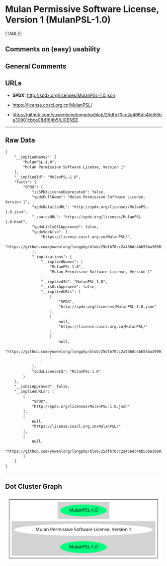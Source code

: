 Mulan Permissive Software License, Version 1 (MulanPSL-1.0)
===========================================================

[TABLE]

Comments on (easy) usability
----------------------------

General Comments
----------------

URLs
----

-   **SPDX:** http://spdx.org/licenses/MulanPSL-1.0.json

-   https://license.coscl.org.cn/MulanPSL/

-   https://github.com/yuwenlong/longphp/blob/25dfb70cc2a466dc4bb55ba30901cbce08d164b5/LICENSE

------------------------------------------------------------------------

Raw Data
--------

    {
        "__impliedNames": [
            "MulanPSL-1.0",
            "Mulan Permissive Software License, Version 1"
        ],
        "__impliedId": "MulanPSL-1.0",
        "facts": {
            "SPDX": {
                "isSPDXLicenseDeprecated": false,
                "spdxFullName": "Mulan Permissive Software License, Version 1",
                "spdxDetailsURL": "http://spdx.org/licenses/MulanPSL-1.0.json",
                "_sourceURL": "https://spdx.org/licenses/MulanPSL-1.0.html",
                "spdxLicIsOSIApproved": false,
                "spdxSeeAlso": [
                    "https://license.coscl.org.cn/MulanPSL/",
                    "https://github.com/yuwenlong/longphp/blob/25dfb70cc2a466dc4bb55ba30901cbce08d164b5/LICENSE"
                ],
                "_implications": {
                    "__impliedNames": [
                        "MulanPSL-1.0",
                        "Mulan Permissive Software License, Version 1"
                    ],
                    "__impliedId": "MulanPSL-1.0",
                    "__isOsiApproved": false,
                    "__impliedURLs": [
                        [
                            "SPDX",
                            "http://spdx.org/licenses/MulanPSL-1.0.json"
                        ],
                        [
                            null,
                            "https://license.coscl.org.cn/MulanPSL/"
                        ],
                        [
                            null,
                            "https://github.com/yuwenlong/longphp/blob/25dfb70cc2a466dc4bb55ba30901cbce08d164b5/LICENSE"
                        ]
                    ]
                },
                "spdxLicenseId": "MulanPSL-1.0"
            }
        },
        "__isOsiApproved": false,
        "__impliedURLs": [
            [
                "SPDX",
                "http://spdx.org/licenses/MulanPSL-1.0.json"
            ],
            [
                null,
                "https://license.coscl.org.cn/MulanPSL/"
            ],
            [
                null,
                "https://github.com/yuwenlong/longphp/blob/25dfb70cc2a466dc4bb55ba30901cbce08d164b5/LICENSE"
            ]
        ]
    }

------------------------------------------------------------------------

Dot Cluster Graph
-----------------

![](../dot/MulanPSL-1.0.svg "dot")